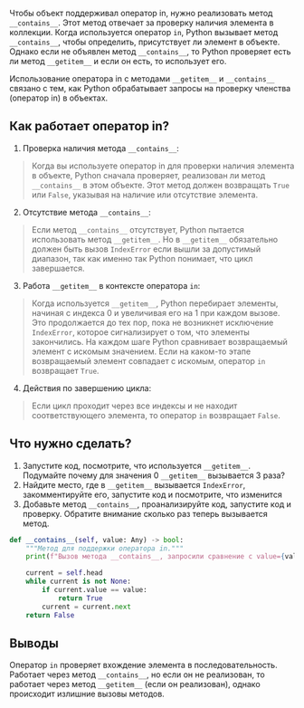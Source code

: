 Чтобы объект поддерживал оператор in, нужно реализовать метод `__contains__`. Этот метод отвечает за проверку наличия элемента в коллекции. 
Когда используется оператор `in`, Python вызывает метод `__contains__`, чтобы определить, присутствует ли элемент в объекте.
Однако если не объявлен метод `__contains__`, то Python проверяет есть ли метод `__getitem__` и если он есть, то использует его.

Использование оператора in с методами `__getitem__` и `__contains__` связано с тем, как Python обрабатывает запросы на 
проверку членства (оператор in) в объектах.


## Как работает оператор in?

1. Проверка наличия метода `__contains__`:

> Когда вы используете оператор in для проверки наличия элемента в объекте, Python сначала проверяет, реализован ли метод `__contains__` в этом объекте. Этот метод должен возвращать `True` или `False`, указывая на наличие или отсутствие элемента.

2. Отсутствие метода `__contains__`:

> Если метод `__contains__` отсутствует, Python пытается использовать метод `__getitem__`. Но в `__getitem__` обязательно должен быть
> вызов `IndexError` если вышли за допустимый диапазон, так как именно так Python понимает, что цикл завершается.

3. Работа `__getitem__` в контексте оператора `in`:

> Когда используется `__getitem__`, Python перебирает элементы, начиная с индекса 0 и увеличивая его на 1 при каждом вызове. Это продолжается до тех пор, пока не возникнет исключение `IndexError`, которое сигнализирует о том, что элементы закончились.
> На каждом шаге Python сравнивает возвращаемый элемент с искомым значением. Если на каком-то этапе возвращаемый элемент совпадает с искомым, оператор `in` возвращает `True`.

4. Действия по завершению цикла:

> Если цикл проходит через все индексы и не находит соответствующего элемента, то оператор `in` возвращает `False`.


## Что нужно сделать?

1. Запустите код, посмотрите, что используется `__getitem__`. Подумайте почему для значения 0 `__getitem__` вызывается 3 раза?
2. Найдите место, где в `__getitem__` вызывается `IndexError`, закомментируйте его, запустите код и посмотрите, что изменится
3. Добавьте метод `__contains__`, проанализируйте код, запустите код и проверку. Обратите внимание сколько раз теперь вызывается метод.

```python
def __contains__(self, value: Any) -> bool:
    """Метод для поддержки оператора in."""
    print(f"Вызов метода __contains__, запросили сравнение с value={value}")

    current = self.head
    while current is not None:
        if current.value == value:
            return True
        current = current.next
    return False
```


## Выводы

Оператор `in` проверяет вхождение элемента в последовательность. Работает через метод `__contains__`, но если он не реализован,
то работает через метод `__getitem__` (если он реализован), однако происходит излишние вызовы методов.